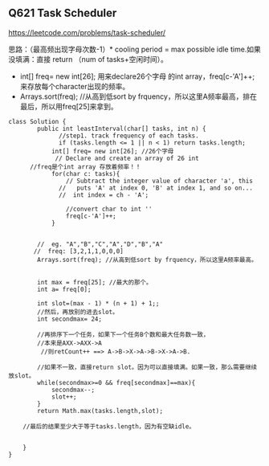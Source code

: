   ## Q621 Task Scheduler
  https://leetcode.com/problems/task-scheduler/
  
  思路：（最高频出现字母次数-1）* cooling period = max possible idle time.如果没填满：直接 return （num of tasks+空闲时间）。
  * int[] freq= new int[26]; 用来declare26个字母 的int array，freq[c-'A']++; 来存放每个character出现的频率。
  *  Arrays.sort(freq); //从高到低sort by frquency，所以这里A频率最高，排在最后，所以用freq[25]来拿到。 
   
   
    class Solution {
            public int leastInterval(char[] tasks, int n) {
                  //step1. track frequency of each tasks.
                  if (tasks.length <= 1 || n < 1) return tasks.length;
                int[] freq= new int[26]; //26个字母
                 // Declare and create an array of 26 int
          //freq是个int array 存放着频率！！
                for(char c: tasks){
                    // Subtract the integer value of character 'a', this 
                  //   puts 'A' at index 0, 'B' at index 1, and so on...
                  //  int index = ch - 'A';

                    //convert char to int ''
                    freq[c-'A']++;
                }        


            //  eg. "A","B","C","A","D","B","A"
           //  freq: [3,2,1,1,0,0,0]
            Arrays.sort(freq); //从高到低sort by frquency，所以这里A频率最高。


            int max = freq[25]; //最大的那个。
            int a= freq[0];

            int slot=(max - 1) * (n + 1) + 1;;
            //然后，再放别的进去slot。
            int secondmax= 24;

            //再排序下一个任务，如果下一个任务B个数和最大任务数一致，
            //本来是AXX->AXX->A
             //则retCount++ ==> A->B->X->A->B->X->A->B.

            //如果不一致，直接return slot。因为可以直接填满。如果一致，那么需要继续放slot。
            while(secondmax>=0 && freq[secondmax]==max){
                secondmax--;
                slot++;
            }
            return Math.max(tasks.length,slot);

        //最后的结果至少大于等于tasks.length，因为有空缺idle。


        }
    }
